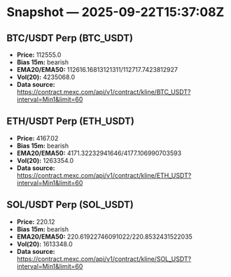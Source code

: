 # Snapshot — 2025-09-22T15:37:08Z

## BTC/USDT Perp (BTC_USDT)
- **Price:** 112555.0
- **Bias 15m:** bearish
- **EMA20/EMA50:** 112616.16813121311/112717.7423812927
- **Vol(20):** 4235068.0
- **Data source:** https://contract.mexc.com/api/v1/contract/kline/BTC_USDT?interval=Min1&limit=60

## ETH/USDT Perp (ETH_USDT)
- **Price:** 4167.02
- **Bias 15m:** bearish
- **EMA20/EMA50:** 4171.32232941646/4177.106990703593
- **Vol(20):** 1263354.0
- **Data source:** https://contract.mexc.com/api/v1/contract/kline/ETH_USDT?interval=Min1&limit=60

## SOL/USDT Perp (SOL_USDT)
- **Price:** 220.12
- **Bias 15m:** bearish
- **EMA20/EMA50:** 220.61922746091022/220.8532431522035
- **Vol(20):** 1613348.0
- **Data source:** https://contract.mexc.com/api/v1/contract/kline/SOL_USDT?interval=Min1&limit=60
